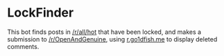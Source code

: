 LockFinder
==========

This bot finds posts in [/r/all/hot](https://www.reddit.com/r/all/hot/) that have been locked, and makes a submission to [/r/OpenAndGenuine](https://www.reddit.com/r/OpenAndGenuine), using [r.go1dfish.me](http://r.go1dfish.me/hot) to display deleted comments.